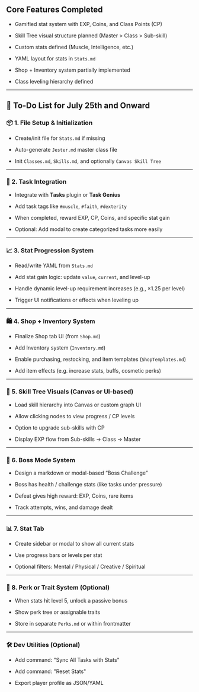 
## **Core Features Completed**

- Gamified stat system with EXP, Coins, and Class Points (CP)
    
- Skill Tree visual structure planned (Master > Class > Sub-skill)
    
- Custom stats defined (Muscle, Intelligence, etc.)
    
- YAML layout for stats in `Stats.md`
    
- Shop + Inventory system partially implemented
    
- Class leveling hierarchy defined
    

---

## 📅 **To-Do List for July 25th and Onward**

### 📦 1. **File Setup & Initialization**

-  Create/init file for `Stats.md` if missing
    
-  Auto-generate `Jester.md` master class file
    
-  Init `Classes.md`, `Skills.md`, and optionally `Canvas Skill Tree`
    

---

### 🧠 2. **Task Integration**

-  Integrate with **Tasks** plugin or **Task Genius**
    
-  Add task tags like `#muscle`, `#faith`, `#dexterity`
    
-  When completed, reward EXP, CP, Coins, and specific stat gain
    
-  Optional: Add modal to create categorized tasks more easily
    

---

### 📈 3. **Stat Progression System**

-  Read/write YAML from `Stats.md`
    
-  Add stat gain logic: update `value`, `current`, and level-up
    
-  Handle dynamic level-up requirement increases (e.g., ×1.25 per level)
    
-  Trigger UI notifications or effects when leveling up
    

---

### 🛍 4. **Shop + Inventory System**

-  Finalize Shop tab UI (from `Shop.md`)
    
-  Add Inventory system (`Inventory.md`)
    
-  Enable purchasing, restocking, and item templates (`ShopTemplates.md`)
    
-  Add item effects (e.g. increase stats, buffs, cosmetic perks)
    

---

### 🌳 5. **Skill Tree Visuals (Canvas or UI-based)**

-  Load skill hierarchy into Canvas or custom graph UI
    
-  Allow clicking nodes to view progress / CP levels
    
-  Option to upgrade sub-skills with CP
    
-  Display EXP flow from Sub-skills → Class → Master
    

---

### 🧙 6. **Boss Mode System**

-  Design a markdown or modal-based “Boss Challenge”
    
-  Boss has health / challenge stats (like tasks under pressure)
    
-  Defeat gives high reward: EXP, Coins, rare items
    
-  Track attempts, wins, and damage dealt
    

---

### 📊 7. **Stat Tab**

-  Create sidebar or modal to show all current stats
    
-  Use progress bars or levels per stat
    
-  Optional filters: Mental / Physical / Creative / Spiritual
    

---

### 🧩 8. **Perk or Trait System (Optional)**

-  When stats hit level 5, unlock a passive bonus
    
-  Show perk tree or assignable traits
    
-  Store in separate `Perks.md` or within frontmatter
    

---

### 🛠 Dev Utilities (Optional)

-  Add command: "Sync All Tasks with Stats"
    
-  Add command: "Reset Stats"
    
-  Export player profile as JSON/YAML